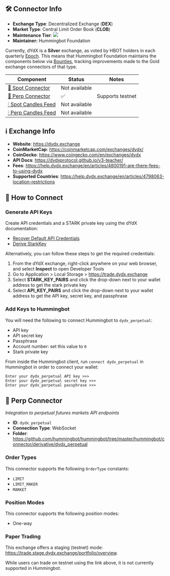 ## 🛠 Connector Info

- **Exchange Type**: Decentralized Exchange (**DEX**)
- **Market Type**: Central Limit Order Book (**CLOB**)
- **Maintenance Tier**: ![](https://img.shields.io/static/v1?label=Hummingbot&message=SILVER&color=white)
- **Maintainer:** Hummingbot Foundation

Currently, dYdX is a **Silver** exchange, as voted by HBOT holders in each quarterly [Epoch](/governance/epochs). This means that Hummingbot Foundation maintains the components below via [Bounties](/governance/bounties), tracking improvements made to the Gold exchange connectors of that type.

| Component | Status | Notes | 
| --------- | ------ | ----- |
| [🔀 Spot Connector](#spot-connector) | Not available |
| [🔀 Perp Connector](#perp-connector) | ✅ | Supports testnet
| [🕯 Spot Candles Feed](#spot-candles-feed) | Not available | 
| [🕯 Perp Candles Feed](#perp-candles-feed) | Not available | 

## ℹ️ Exchange Info

- **Website**: <https://dydx.exchange>
- **CoinMarketCap**: <https://coinmarketcap.com/exchanges/dydx/>
- **CoinGecko**: <https://www.coingecko.com/en/exchanges/dydx>
- **API Docs**: <https://dydxprotocol.github.io/v3-teacher/>
- **Fees**: <https://help.dydx.exchange/en/articles/4800191-are-there-fees-to-using-dydx>
- **Supported Countries**: <https://help.dydx.exchange/en/articles/4798063-location-restrictions> 

## 🔑 How to Connect

### Generate API Keys

Create API credentials and a STARK private key using the dYdX documentation:

* [Recover Default API Credentials](https://dydxprotocol.github.io/v3-teacher/#recover-default-api-credentials)
* [Derive StarkKey](https://help.dydx.exchange/en/articles/4797307-what-is-a-stark-key)

Alternatively, you can follow these steps to get the required credentials:

1. From the dYdX exchange, right-click anywhere on your web browser, and select **Inspect** to open Developer Tools
2. Go to Application > Local Storage > <https://trade.dydx.exchange>
3. Select **STARK_KEY_PAIRS** and click the drop-down next to your wallet address to get the stark private key
4. Select **API_KEY_PAIRS** and click the drop-down next to your wallet address to get the API key, secret key, and passphrase

### Add Keys to Hummingbot

You will need the following to connect Hummingbot to `dydx_perpetual`:

* API key
* API secret key
* Passphrase
* Account number: set this value to `0`
* Stark private key

From inside the Hummingbot client, run `connect dydx_perpetual` in Hummingbot in order to connect your wallet:

```
Enter your dydx_perpetual API key >>>
Enter your dydx_perpetual secret key >>>
Enter your dydx_perpetual passphrase >>>
```

## 🔀 Perp Connector
*Integration to perpetual futures markets API endpoints*

- **ID**: `dydx_perpetual`
- **Connection Type**: WebSocket
- **Folder**: https://github.com/hummingbot/hummingbot/tree/master/hummingbot/connector/derivative/dydx_perpetual

### Order Types

This connector supports the following `OrderType` constants:

- `LIMIT`
- `LIMIT_MAKER`
- `MARKET`

### Position Modes

This connector supports the following position modes:

- One-way

### Paper Trading

This exchange offers a staging (testnet) mode: https://trade.stage.dydx.exchange/portfolio/overview. 

While users can trade on testnet using the link above, it is not currently supported in Hummingbot.
